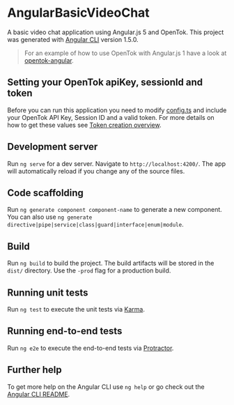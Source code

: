 # AngularBasicVideoChat

A basic video chat application using Angular.js 5 and OpenTok. This project was generated with [Angular CLI](https://github.com/angular/angular-cli) version 1.5.0.

>For an example of how to use OpenTok with Angular.js 1 have a look at [opentok-angular](http://github.com/aullman/opentok-angular).

## Setting your OpenTok apiKey, sessionId and token

Before you can run this application you need to modify [config.ts](src/config.ts) and include your OpenTok API Key, Session ID and a valid token. For more details on how to get these values see [Token creation
overview](https://tokbox.com/opentok/tutorials/create-token/).

## Development server

Run `ng serve` for a dev server. Navigate to `http://localhost:4200/`. The app will automatically reload if you change any of the source files.

## Code scaffolding

Run `ng generate component component-name` to generate a new component. You can also use `ng generate directive|pipe|service|class|guard|interface|enum|module`.

## Build

Run `ng build` to build the project. The build artifacts will be stored in the `dist/` directory. Use the `-prod` flag for a production build.

## Running unit tests

Run `ng test` to execute the unit tests via [Karma](https://karma-runner.github.io).

## Running end-to-end tests

Run `ng e2e` to execute the end-to-end tests via [Protractor](http://www.protractortest.org/).

## Further help

To get more help on the Angular CLI use `ng help` or go check out the [Angular CLI README](https://github.com/angular/angular-cli/blob/master/README.md).
